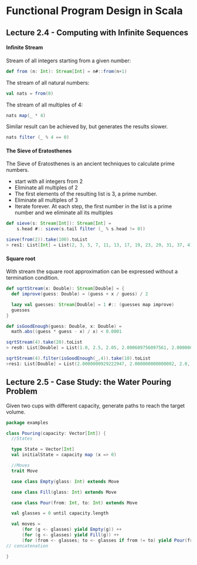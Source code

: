 # Functional Program Design in Scala

## Lecture 2.4 - Computing with Infinite Sequences

#### Infinite Stream

Stream of all integers starting from a given number:

```scala
def from (n: Int): Stream[Int] = n#::from(n+1)
```

The stream of all natural numbers: 

```scala
val nats = from(0)
```

The stream of all multiples of 4:

```scala
nats map(_ * 4)
```

Similar result can be achieved by, but generates the results slower. 

```scala
nats filter (_ % 4 == 0) 
```



#### The Sieve of Eratosthenes 

The Sieve of Eratosthenes is an ancient techniques to calculate prime numbers.

* start with all integers from 2
* Eliminate all multiples of 2
* The first elements of the resulting list is 3, a prime number.
* Eliminate all multiples of 3
* Iterate forever. At each step, the first number in the list is a prime number and we eliminate all its multiples

```scala
def sieve(s: Stream[Int]): Stream[Int] =
    s.head #:: sieve(s.tail filter (_ % s.head != 0))
```

```scala
sieve(from(2)).take(100).toList
> res1: List[Int] = List(2, 3, 5, 7, 11, 13, 17, 19, 23, 29, 31, 37, 41, 43, 47, 53, 59, 61, 67, 71, 73, 79, 83, 89, 97, 101, 103, 107, 109, 113, 127, 131, 137, 139, 149, 151, 157, 163, 167, 173, 179, 181, 191, 193, 197, 199, 211, 223, 227, 229, 233, 239, 241, 251, 257, 263, 269, 271, 277, 281, 283, 293, 307, 311, 313, 317, 331, 337, 347, 349, 353, 359, 367, 373, 379, 383, 389, 397, 401, 409, 419, 421, 431, 433, 439, 443, 449, 457, 461, 463, 467, 479, 487, 491, 499, 503, 509, 521, 523, 541)
```



#### Square root 

With stream the square root approximation can be expressed without a termination condition.

```scala
def sqrtStream(x: Double): Stream[Double] = {
  def improve(guess: Double) = (guess + x / guess) / 2

  lazy val guesses: Stream[Double] = 1 #:: (guesses map improve)
  guesses
}

def isGoodEnough(guess: Double, x: Double) =
  math.abs((guess * guess - x) / x) < 0.0001
```

```scala
sqrtStream(4).take(20).toList
> res0: List[Double] = List(1.0, 2.5, 2.05, 2.000609756097561, 2.0000000929222947, 2.000000000000002, 2.0, 2.0, 2.0, 2.0, 2.0, 2.0, 2.0, 2.0, 2.0, 2.0, 2.0, 2.0, 2.0, 2.0)

sqrtStream(4).filter(isGoodEnough(_,4)).take(10).toList
>res1: List[Double] = List(2.0000000929222947, 2.000000000000002, 2.0, 2.0, 2.0, 2.0, 2.0, 2.0, 2.0, 2.0)
```

## Lecture 2.5 - Case Study: the Water Pouring Problem

Given two cups with different capacity, generate paths to reach the target volume. 

```scala
package examples

class Pouring(capacity: Vector[Int]) {
  //States

  type State = Vector[Int]
  val initialState = capacity map (x => 0)

  //Moves
  trait Move

  case class Empty(glass: Int) extends Move

  case class Fill(glass: Int) extends Move

  case class Pour(from: Int, to: Int) extends Move

  val glasses = 0 until capacity.length

  val moves =
      (for (g <- glasses) yield Empty(g)) ++
      (for (g <- glasses) yield Fill(g)) ++
      (for (from <- glasses; to <- glasses if from != to) yield Pour(from, to))
// concatenation 

}

```

